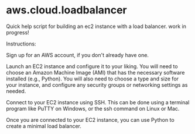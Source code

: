 # aws.cloud.loadbalancer
Quick help script for building an ec2 instance with a load balancer.  work in progress! 


Instructions:  

Sign up for an AWS account, if you don't already have one.

Launch an EC2 instance and configure it to your liking. You will need to choose an Amazon Machine Image (AMI) that has the necessary software installed (e.g., Python). You will also need to choose a type and size for your instance, and configure any security groups or networking settings as needed.

Connect to your EC2 instance using SSH. This can be done using a terminal program like PuTTY on Windows, or the ssh command on Linux or Mac.

Once you are connected to your EC2 instance, you can use Python to create a minimal load balancer.
